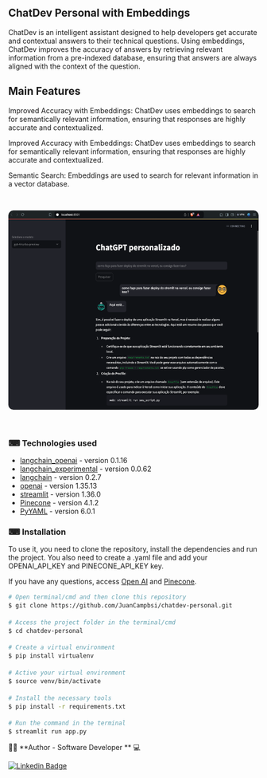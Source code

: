 ## ChatDev Personal with Embeddings

ChatDev is an intelligent assistant designed to help developers get accurate and contextual answers to their technical questions. Using embeddings, ChatDev improves the accuracy of answers by retrieving relevant information from a pre-indexed database, ensuring that answers are always aligned with the context of the question.

## Main Features

Improved Accuracy with Embeddings: ChatDev uses embeddings to search for semantically relevant information, ensuring that responses are highly accurate and contextualized.

Improved Accuracy with Embeddings: ChatDev uses embeddings to search for semantically relevant information, ensuring that responses are highly accurate and contextualized.

Semantic Search: Embeddings are used to search for relevant information in a vector database.

</br>
<p align="center">
  <kbd>
 <img width="800" style="border-radius: 10px" height="400" src="assets/screenpt.png" alt="Intro"> 
  </kbd>
  </br>
</p>
</br>


### ⌨ Technologies used

-   [langchain_openai](https://python.langchain.com/v0.2/docs/integrations/platforms/openai/) - version 0.1.16
-   [langchain_experimental](https://pypi.org/project/langchain-experimental/) - version 0.0.62
-   [langchain](https://www.langchain.com/ ) - version 0.2.7
-   [openai](https://pypi.org/project/openai/) - version 1.35.13
-   [streamlit](https://streamlit.io/) - version 1.36.0
-   [Pinecone](https://www.pinecone.io/) - version 4.1.2
-   [PyYAML](https://pypi.org/project/PyYAML/) - version 6.0.1
 

### ⌨ Installation
To use it, you need to clone the repository, install the dependencies and run the project. You also need to create a .yaml file and add your OPENAI_API_KEY and PINECONE_API_KEY key.

If you have any questions, access [Open AI](https://platform.openai.com/docs/guides/text-generation) and [Pinecone](https://www.pinecone.io/).

```bash
# Open terminal/cmd and then clone this repository
$ git clone https://github.com/JuanCampbsi/chatdev-personal.git

# Access the project folder in the terminal/cmd
$ cd chatdev-personal

# Create a virtual environment
$ pip install virtualenv

# Active your virtual environment
$ source venv/bin/activate

# Install the necessary tools
$ pip install -r requirements.txt

# Run the command in the terminal
$ streamlit run app.py                               

```

👨‍💻 **Author -  Software Developer ** 💻


[![Linkedin Badge](https://img.shields.io/badge/-Juan_Campos-blue?style=flat-square&logo=Linkedin&logoColor=white&link=https://www.linkedin.com/in/juancampos-ferreira/)](https://www.linkedin.com/in/juancampos-ferreira/) 




